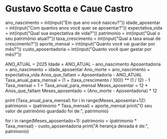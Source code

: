 # Gustavo Scotta e Caue Castro 

ano_nascimento = int(input("Em que ano você nasceu?"))
idade_aposentar = int(input("Com quantos anos você quer se aposentar?"))
expectativa_vida = int(input("Qual sua expectativa de vida?"))
patrimonio = int(input("Qual o seu patrimônio atual?"))
taxa_crescimento = int(input("Qual a taxa anual de crescimento?"))
aporte_mensal = int(input("Quanto você vai guardar por mês?"))
custo_aposentadoria = int(input("Quanto você quer gastar por mês?"))

ANO_ATUAL = 2025
Idade = ANO_ATUAL - ano_nascimento
Aposentadoria = ano_nascimento + idade_aposentar
Ano_morte = ano_nascimento + expectativa_vida
Anos_que_faltam = Aposentadoria - ANO_ATUAL
Taxa_anual_para_mensal = (1 + (taxa_crescimento / 100)) ** (1 / 12) - 1
Taxa_mensal = 1 + Taxa_anual_para_mensal
Meses_aposentar = 12 * Anos_que_faltam
Meses_aposentado = (Ano_morte - Aposentadoria) * 12


print (Taxa_anual_para_mensal)
for i in range(Meses_aposentar+12):
    patrimonio = (patrimonio * Taxa_mensal) + aporte_mensal
    print("O seu valor de patrimônio guardado foi de:", patrimonio)

for i in range(Meses_aposentado+1):
    patrimonio = (patrimonio * Taxa_mensal) - custo_aposentadoria
    print("A herança deixada é de:", patrimonio)